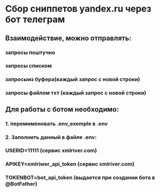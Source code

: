 # Сбор сниппетов yandex.ru через бот телеграм

## Взаимодействие, можно отправлять:
   ### запросы поштучно
   ### запросы списком
   ### запросыиз буфера(каждый запрос с новой строки)
   ### запросы файлом тхт (каждый запрос с новой строки)

## Для работы  с ботом необходимо:
### 1. перемименовать .env_exemple в .env
### 2. Заполнить данный в файле .env:
   ### USERID=11111   (сервис xmlriver.com)
  ### APIKEY=xmlriwer_api_token (сервис xmlriver.com)
   ### TOKENBOT=bot_api_token (выдается при создании бота в @BotFather)
